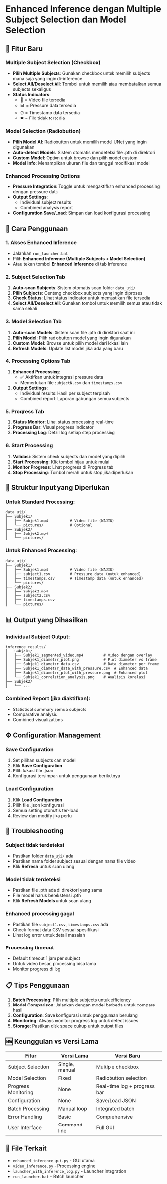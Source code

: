 # Enhanced Inference dengan Multiple Subject Selection dan Model Selection

## 🎯 Fitur Baru

### Multiple Subject Selection (Checkbox)
- **Pilih Multiple Subjects**: Gunakan checkbox untuk memilih subjects mana saja yang ingin di-inference
- **Select All/Deselect All**: Tombol untuk memilih atau membatalkan semua subjects sekaligus
- **Status Indicators**: 
  - 🎥 = Video file tersedia
  - 📊 = Pressure data tersedia  
  - ⏰ = Timestamp data tersedia
  - ❌ = File tidak tersedia

### Model Selection (Radiobutton)
- **Pilih Model AI**: Radiobutton untuk memilih model UNet yang ingin digunakan
- **Auto-detect Models**: Sistem otomatis mendeteksi file .pth di direktori
- **Custom Model**: Option untuk browse dan pilih model custom
- **Model Info**: Menampilkan ukuran file dan tanggal modifikasi model

### Enhanced Processing Options
- **Pressure Integration**: Toggle untuk mengaktifkan enhanced processing dengan pressure data
- **Output Settings**: 
  - Individual subject results
  - Combined analysis report
- **Configuration Save/Load**: Simpan dan load konfigurasi processing

## 🚀 Cara Penggunaan

### 1. Akses Enhanced Inference
- Jalankan `run_launcher.bat`
- Pilih **Enhanced Inference (Multiple Subjects + Model Selection)**
- Atau tekan tombol **Enhanced Inference** di tab Inference

### 2. Subject Selection Tab
1. **Auto-scan Subjects**: Sistem otomatis scan folder `data_uji/`
2. **Pilih Subjects**: Centang checkbox subjects yang ingin diproses
3. **Check Status**: Lihat status indicator untuk memastikan file tersedia
4. **Select All/Deselect All**: Gunakan tombol untuk memilih semua atau tidak sama sekali

### 3. Model Selection Tab  
1. **Auto-scan Models**: Sistem scan file .pth di direktori saat ini
2. **Pilih Model**: Pilih radiobutton model yang ingin digunakan
3. **Custom Model**: Browse untuk pilih model dari lokasi lain
4. **Refresh Models**: Update list model jika ada yang baru

### 4. Processing Options Tab
1. **Enhanced Processing**: 
   - ✅ Aktifkan untuk integrasi pressure data
   - Memerlukan file `subjectN.csv` dan `timestamps.csv`
2. **Output Settings**:
   - Individual results: Hasil per subject terpisah
   - Combined report: Laporan gabungan semua subjects

### 5. Progress Tab
1. **Status Monitor**: Lihat status processing real-time
2. **Progress Bar**: Visual progress indicator
3. **Processing Log**: Detail log setiap step processing

### 6. Start Processing
1. **Validasi**: Sistem check subjects dan model yang dipilih
2. **Start Processing**: Klik tombol hijau untuk mulai
3. **Monitor Progress**: Lihat progress di Progress tab
4. **Stop Processing**: Tombol merah untuk stop jika diperlukan

## 📁 Struktur Input yang Diperlukan

### Untuk Standard Processing:
```
data_uji/
├── Subjek1/
│   ├── Subjek1.mp4          # Video file (WAJIB)
│   └── pictures/            # Optional
├── Subjek2/
│   ├── Subjek2.mp4
│   └── pictures/
```

### Untuk Enhanced Processing:
```
data_uji/
├── Subjek1/
│   ├── Subjek1.mp4          # Video file (WAJIB)
│   ├── subject1.csv         # Pressure data (untuk enhanced)
│   ├── timestamps.csv       # Timestamp data (untuk enhanced)
│   └── pictures/
├── Subjek2/
│   ├── Subjek2.mp4
│   ├── subject2.csv
│   ├── timestamps.csv
│   └── pictures/
```

## 📊 Output yang Dihasilkan

### Individual Subject Output:
```
inference_results/
├── Subjek1/
│   ├── Subjek1_segmented_video.mp4         # Video dengan overlay
│   ├── Subjek1_diameter_plot.png           # Plot diameter vs frame
│   ├── Subjek1_diameter_data.csv           # Data diameter per frame
│   ├── Subjek1_diameter_data_with_pressure.csv  # Enhanced data
│   ├── Subjek1_diameter_plot_with_pressure.png  # Enhanced plot
│   └── Subjek1_correlation_analysis.png    # Analisis korelasi
├── Subjek2/
│   └── ...
```

### Combined Report (jika diaktifkan):
- Statistical summary semua subjects
- Comparative analysis
- Combined visualizations

## ⚙️ Configuration Management

### Save Configuration
1. Set pilihan subjects dan model
2. Klik **Save Configuration**
3. Pilih lokasi file .json
4. Konfigurasi tersimpan untuk penggunaan berikutnya

### Load Configuration  
1. Klik **Load Configuration**
2. Pilih file .json konfigurasi
3. Semua setting otomatis ter-load
4. Review dan modify jika perlu

## 🔧 Troubleshooting

### Subject tidak terdeteksi
- Pastikan folder `data_uji/` ada
- Pastikan nama folder subject sesuai dengan nama file video
- Klik **Refresh** untuk scan ulang

### Model tidak terdeteksi
- Pastikan file .pth ada di direktori yang sama
- File model harus berekstensi .pth
- Klik **Refresh Models** untuk scan ulang

### Enhanced processing gagal
- Pastikan file `subject1.csv`, `timestamps.csv` ada
- Check format data CSV sesuai spesifikasi
- Lihat log error untuk detail masalah

### Processing timeout
- Default timeout 1 jam per subject
- Untuk video besar, processing bisa lama
- Monitor progress di log

## 📋 Tips Penggunaan

1. **Batch Processing**: Pilih multiple subjects untuk efficiency
2. **Model Comparison**: Jalankan dengan model berbeda untuk compare hasil
3. **Configuration**: Save konfigurasi untuk penggunaan berulang
4. **Monitoring**: Always monitor progress log untuk detect issues
5. **Storage**: Pastikan disk space cukup untuk output files

## 🆕 Keunggulan vs Versi Lama

| Fitur | Versi Lama | Versi Baru |
|-------|------------|------------|
| Subject Selection | Single, manual | Multiple checkbox |
| Model Selection | Fixed | Radiobutton selection |
| Progress Monitoring | None | Real-time log + progress bar |
| Configuration | None | Save/Load JSON |
| Batch Processing | Manual loop | Integrated batch |
| Error Handling | Basic | Comprehensive |
| User Interface | Command line | Full GUI |

## 🔗 File Terkait

- `enhanced_inference_gui.py` - GUI utama
- `video_inference.py` - Processing engine
- `launcher_with_inference_log.py` - Launcher integration
- `run_launcher.bat` - Batch launcher
